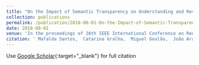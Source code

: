 ```yaml
---
title: "On the Impact of Semantic Transparency on Understanding and Reviewing Social Goal Models"
collection: publications
permalink: /publication/2018-08-01-On-the-Impact-of-Semantic-Transparency-on-Understanding-and-Reviewing-Social-Goal-Models
date: 2018-08-01
venue: 'In the proceedings of 26th IEEE International Conference on Requirements Engineering (RE 2018)'
citation: ' Mafalda Santos,  Catarina Gralha,  Miguel Goulão,  João Araujo,  Ana Moreira, &quot;On the Impact of Semantic Transparency on Understanding and Reviewing Social Goal Models.&quot; In the proceedings of 26th IEEE International Conference on Requirements Engineering (RE 2018), 2018.'
---
```

Use [Google Scholar](https://scholar.google.com/scholar?q=On+the+Impact+of+Semantic+Transparency+on+Understanding+and+Reviewing+Social+Goal+Models){:target="_blank"} for full citation